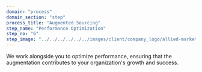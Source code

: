 ```yaml
---
domain: "process"
domain_section: "step"
process_title: "Augmented Sourcing"
step_name: "Performance Optimization"
step_no: "6"
step_image: "../../../../../../images/client/company_logo/allied-marketing.png"
---
```


We work alongside you to optimize performance, ensuring that the augmentation contributes to your organization's growth and success.